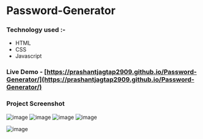﻿# Password-Generator

 ### Technology used :-
   - HTML
   - CSS
   - Javascript


### Live Demo - [https://prashantjagtap2909.github.io/Password-Generator/](https://prashantjagtap2909.github.io/Password-Generator/)
### Project Screenshot

![image](https://github.com/prashantjagtap2909/Password-Generator/assets/93985255/f9ef13b5-138e-48b4-a154-d8d9ded212b2)
![image](https://github.com/prashantjagtap2909/Password-Generator/assets/93985255/842e93fb-bb91-42de-84c9-d18618df4950)
![image](https://github.com/prashantjagtap2909/Password-Generator/assets/93985255/9f3df77b-8424-45b4-b37b-eb139d768a14)
![image](https://github.com/prashantjagtap2909/Password-Generator/assets/93985255/c14dbdc0-8ae2-4352-b7d2-1f8ab847b403)

![image](https://github.com/prashantjagtap2909/Password-Generator/assets/93985255/3b640eed-f8e3-42ee-b2ce-3c9392cf6c8f)

